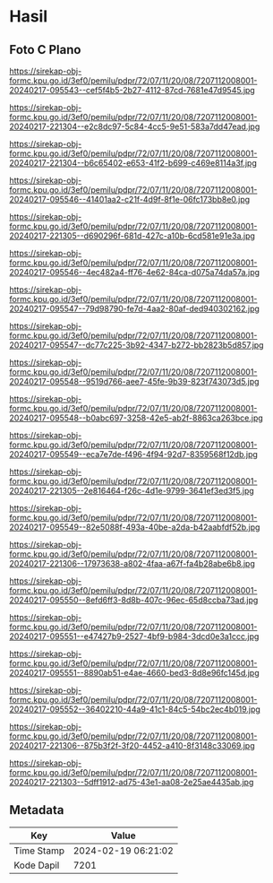 # Hasil

## Foto C Plano

https://sirekap-obj-formc.kpu.go.id/3ef0/pemilu/pdpr/72/07/11/20/08/7207112008001-20240217-095543--cef5f4b5-2b27-4112-87cd-7681e47d9545.jpg

https://sirekap-obj-formc.kpu.go.id/3ef0/pemilu/pdpr/72/07/11/20/08/7207112008001-20240217-221304--e2c8dc97-5c84-4cc5-9e51-583a7dd47ead.jpg

https://sirekap-obj-formc.kpu.go.id/3ef0/pemilu/pdpr/72/07/11/20/08/7207112008001-20240217-221304--b6c65402-e653-41f2-b699-c469e8114a3f.jpg

https://sirekap-obj-formc.kpu.go.id/3ef0/pemilu/pdpr/72/07/11/20/08/7207112008001-20240217-095546--41401aa2-c21f-4d9f-8f1e-06fc173bb8e0.jpg

https://sirekap-obj-formc.kpu.go.id/3ef0/pemilu/pdpr/72/07/11/20/08/7207112008001-20240217-221305--d690296f-681d-427c-a10b-6cd581e91e3a.jpg

https://sirekap-obj-formc.kpu.go.id/3ef0/pemilu/pdpr/72/07/11/20/08/7207112008001-20240217-095546--4ec482a4-ff76-4e62-84ca-d075a74da57a.jpg

https://sirekap-obj-formc.kpu.go.id/3ef0/pemilu/pdpr/72/07/11/20/08/7207112008001-20240217-095547--79d98790-fe7d-4aa2-80af-ded940302162.jpg

https://sirekap-obj-formc.kpu.go.id/3ef0/pemilu/pdpr/72/07/11/20/08/7207112008001-20240217-095547--dc77c225-3b92-4347-b272-bb2823b5d857.jpg

https://sirekap-obj-formc.kpu.go.id/3ef0/pemilu/pdpr/72/07/11/20/08/7207112008001-20240217-095548--9519d766-aee7-45fe-9b39-823f743073d5.jpg

https://sirekap-obj-formc.kpu.go.id/3ef0/pemilu/pdpr/72/07/11/20/08/7207112008001-20240217-095548--b0abc697-3258-42e5-ab2f-8863ca263bce.jpg

https://sirekap-obj-formc.kpu.go.id/3ef0/pemilu/pdpr/72/07/11/20/08/7207112008001-20240217-095549--eca7e7de-f496-4f94-92d7-8359568f12db.jpg

https://sirekap-obj-formc.kpu.go.id/3ef0/pemilu/pdpr/72/07/11/20/08/7207112008001-20240217-221305--2e816464-f26c-4d1e-9799-3641ef3ed3f5.jpg

https://sirekap-obj-formc.kpu.go.id/3ef0/pemilu/pdpr/72/07/11/20/08/7207112008001-20240217-095549--82e5088f-493a-40be-a2da-b42aabfdf52b.jpg

https://sirekap-obj-formc.kpu.go.id/3ef0/pemilu/pdpr/72/07/11/20/08/7207112008001-20240217-221306--17973638-a802-4faa-a67f-fa4b28abe6b8.jpg

https://sirekap-obj-formc.kpu.go.id/3ef0/pemilu/pdpr/72/07/11/20/08/7207112008001-20240217-095550--8efd6ff3-8d8b-407c-96ec-65d8ccba73ad.jpg

https://sirekap-obj-formc.kpu.go.id/3ef0/pemilu/pdpr/72/07/11/20/08/7207112008001-20240217-095551--e47427b9-2527-4bf9-b984-3dcd0e3a1ccc.jpg

https://sirekap-obj-formc.kpu.go.id/3ef0/pemilu/pdpr/72/07/11/20/08/7207112008001-20240217-095551--8890ab51-e4ae-4660-bed3-8d8e96fc145d.jpg

https://sirekap-obj-formc.kpu.go.id/3ef0/pemilu/pdpr/72/07/11/20/08/7207112008001-20240217-095552--36402210-44a9-41c1-84c5-54bc2ec4b019.jpg

https://sirekap-obj-formc.kpu.go.id/3ef0/pemilu/pdpr/72/07/11/20/08/7207112008001-20240217-221306--875b3f2f-3f20-4452-a410-8f3148c33069.jpg

https://sirekap-obj-formc.kpu.go.id/3ef0/pemilu/pdpr/72/07/11/20/08/7207112008001-20240217-221303--5dff1912-ad75-43e1-aa08-2e25ae4435ab.jpg


## Metadata

| Key        | Value               |
| ---------- | ------------------- |
| Time Stamp | 2024-02-19 06:21:02 |
| Kode Dapil | 7201                |



